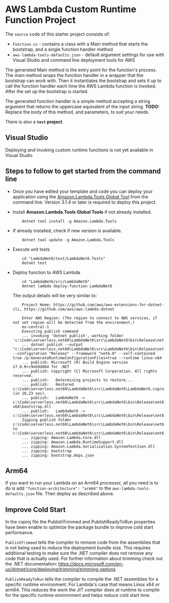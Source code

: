 # AWS Lambda Custom Runtime Function Project

The `source` code of this starter project consists of:
* `Function.cs` - contains a class with a Main method that starts the bootstrap, and a single function handler method
* `aws-lambda-tools-defaults.json` - default argument settings for use with Visual Studio and command line deployment tools for AWS

The generated Main method is the entry point for the function's process.  The main method wraps the function handler in a wrapper that the bootstrap can work with.  Then it instantiates the bootstrap and sets it up to call the function handler each time the AWS Lambda function is invoked.  After the set up the bootstrap is started.

The generated function handler is a simple method accepting a string argument that returns the uppercase equivalent of the input string. **TODO:** Replace the body of this method, and parameters, to suit your needs. 

There is also a **`test` project**.

## Visual Studio

Deploying and invoking custom runtime functions is not yet available in Visual Studio

## Steps to follow to get started from the command line

- Once you have edited your template and code you can deploy your application using the [Amazon.Lambda.Tools Global Tool](https://github.com/aws/aws-extensions-for-dotnet-cli#aws-lambda-amazonlambdatools) from the command line.  Version 3.1.4
or later is required to deploy this project.

- Install **Amazon.Lambda.Tools Global Tools** if not already installed.
    ```
        dotnet tool install -g Amazon.Lambda.Tools
    ```

- If already installed, check if new version is available.
    ```
        dotnet tool update -g Amazon.Lambda.Tools
    ```

- Execute unit tests
    ```
        cd "LambdaNet6/test/LambdaNet6.Tests"
        dotnet test
    ```

- Deploy function to AWS Lambda
    ```
        cd "LambdaNet6/src/LambdaNet6"
        dotnet lambda deploy-function LambdaNet6
    ```

    The output details  will be very similar to:

    ```
        Project Home: https://github.com/aws/aws-extensions-for-dotnet-cli, https://github.com/aws/aws-lambda-dotnet

        Enter AWS Region: (The region to connect to AWS services, if not set region will be detected from the environment.)
        eu-central-1
        Executing publish command
        ... invoking 'dotnet publish', working folder 'c:\Code\serverless.net60\LambdaNet6\src\LambdaNet6\bin\Release\net6.0\publish'
        ... dotnet publish --output "c:\Code\serverless.net60\LambdaNet6\src\LambdaNet6\bin\Release\net6.0\publish" --configuration "Release" --framework "net6.0" --self-contained true /p:GenerateRuntimeConfigurationFiles=true --runtime linux-x64
        ... publish: Microsoft (R) Build Engine version 17.0.0+c9eb9dd64 for .NET
        ... publish: Copyright (C) Microsoft Corporation. All rights reserved.
        ... publish:   Determining projects to restore...
        ... publish:   Restored c:\Code\serverless.net60\LambdaNet6\src\LambdaNet6\LambdaNet6.csproj (in 10,23 sec).
        ... publish:   LambdaNet6 -> c:\Code\serverless.net60\LambdaNet6\src\LambdaNet6\bin\Release\net6.0\linux-x64\bootstrap.dll
        ... publish:   LambdaNet6 -> c:\Code\serverless.net60\LambdaNet6\src\LambdaNet6\bin\Release\net6.0\publish\
        Zipping publish folder c:\Code\serverless.net60\LambdaNet6\src\LambdaNet6\bin\Release\net6.0\publish to c:\Code\serverless.net60\LambdaNet6\src\LambdaNet6\bin\Release\net6.0\LambdaNet6.zip
        ... zipping: Amazon.Lambda.Core.dll
        ... zipping: Amazon.Lambda.RuntimeSupport.dll
        ... zipping: Amazon.Lambda.Serialization.SystemTextJson.dll
        ... zipping: bootstrap
        ... zipping: bootstrap.deps.json
    ```

## Arm64

If you want to run your Lambda on an Arm64 processor, all you need is to do is add `"function-architecture": "arm64"` to the `aws-lambda-tools-defaults.json` file. Then deploy as described above.

## Improve Cold Start

In the csproj file the PublishTrimmed and PublishReadyToRun properties have been enable to optimize the package bundle to improve cold start performance.

`PublishTrimmed` tells the compiler to remove code from the assemblies that is not being used to reduce the deployment bundle size. This requires additional testing to make sure the .NET compiler does not remove any code that is actually used. For further information about trimming check out the .NET documentation: https://docs.microsoft.com/en-us/dotnet/core/deploying/trimming/trimming-options

`PublishReadyToRun` tells the compiler to compile the .NET assemblies for a specific runtime environment. For Lambda's case that means Linux x64 or arm64. This reduces the work the JIT compiler does at runtime to compile for the specific runtime environment and helps reduce cold start time.
